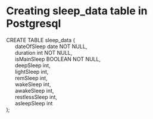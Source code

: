 # Creating sleep_data table in Postgresql

CREATE TABLE sleep_data ( <br>
&nbsp;&nbsp;&nbsp;&nbsp;&nbsp;   dateOfSleep date NOT NULL, <br>
&nbsp;&nbsp;&nbsp;&nbsp;&nbsp;   duration int NOT NULL, <br>
&nbsp;&nbsp;&nbsp;&nbsp;&nbsp;   isMainSleep BOOLEAN NOT NULL, <br>
&nbsp;&nbsp;&nbsp;&nbsp;&nbsp;	 deepSleep int, <br>
&nbsp;&nbsp;&nbsp;&nbsp;&nbsp; 	 lightSleep int, <br>
&nbsp;&nbsp;&nbsp;&nbsp;&nbsp; 	 remSleep int, <br>
&nbsp;&nbsp;&nbsp;&nbsp;&nbsp;	 wakeSleep int, <br>
&nbsp;&nbsp;&nbsp;&nbsp;&nbsp;   awakeSleep int, <br>
&nbsp;&nbsp;&nbsp;&nbsp;&nbsp;	 restlessSleep int, <br>
&nbsp;&nbsp;&nbsp;&nbsp;&nbsp; 	 asleepSleep int <br>
);
